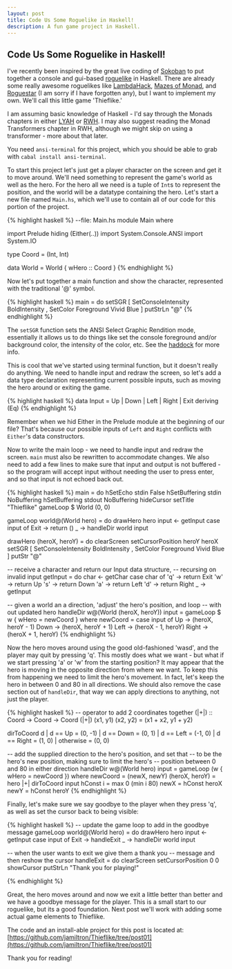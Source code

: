 ```yaml
---
layout: post
title: Code Us Some Roguelike in Haskell!
description: A fun game project in Haskell.
---
```


<h2 class="post_title">Code Us Some Roguelike in Haskell!</h2>

I've recently been inspired by the great live coding of 
[Sokoban](http://www.youtube.com/watch?v=mtvoOIsN-GU&feature=youtu.be) to put
together a console and gui-based [roguelike](http://en.wikipedia.org/wiki/Roguelike)
in Haskell. There are already some really awesome roguelikes like 
[LambdaHack](https://github.com/kosmikus/LambdaHack), 
[Mazes of Monad](http://hackage.haskell.org/package/MazesOfMonad), 
and [Roguestar](http://roguestar.downstairspeople.org/) (I am sorry if I have forgotten any), 
but I want to implement my own. We'll call this little game 'Thieflike.'

I am assuming basic knowledge of Haskell - I'd say through the Monads chapters 
in either [LYAH](http://learnyouahaskell.com/) or 
[RWH](http://book.realworldhaskell.org/). I may also suggest reading the Monad 
Transformers chapter in RWH, although we might skip on using a transformer - 
more about that later.

You need `ansi-terminal` for this project, which you should be able to grab
with `cabal install ansi-terminal`.

To start this project let's just get a player character on the screen
and get it to move around. We'll need something to represent the game's
world as well as the hero. For the hero all we need is a tuple of `Int`s to
represent the position, and the world will be a datatype containing
the hero. Let's start a new file named `Main.hs`, which we'll use to contain
all of our code for this portion of the project.

{% highlight haskell %}
--file: Main.hs
module Main where

import Prelude hiding (Either(..))
import System.Console.ANSI
import System.IO

type Coord = (Int, Int)

data World = World { wHero :: Coord }
{% endhighlight %}

Now let's put together a main function and show the character,
represented with the traditional '@' symbol.

{% highlight haskell %}
main = do
  setSGR [ SetConsoleIntensity BoldIntensity
         , SetColor Foreground Vivid Blue ]
  putStrLn "@"
{% endhighlight %}

The `setSGR` function sets the ANSI Select Graphic Rendition mode, essentially
it allows us to do things like set the console foreground and/or
background color, the intensity of the color, etc. See the
[haddock](http://hackage.haskell.org/packages/archive/ansi-terminal/0.5.5/doc/html/System-Console-ANSI.html) for more info.

This is cool that we've started using terminal function, but it doesn't
really do anything. We need to handle input and redraw the screen, so let's
add a data type declaration representing current possible inputs, such as
moving the hero around or exiting the game.

{% highlight haskell %}
data Input = Up
           | Down
           | Left
           | Right
           | Exit
           deriving (Eq)
{% endhighlight %}


Remember when we hid Either in the Prelude module at the beginning of our
file? That's because our possible inputs of `Left` and `Right` conflicts with
`Either`'s data constructors.

Now to write the main loop - we need to handle input and redraw the
screen. `main` must also be rewritten to accommodate changes. 
We also need to add a few lines to make sure that input and output 
is not buffered - so the program will accept input without needing the 
user to press enter, and so that input is not echoed back out.

{% highlight haskell %}
main = do
  hSetEcho stdin False
  hSetBuffering stdin  NoBuffering
  hSetBuffering stdout NoBuffering
  hideCursor
  setTitle "Thieflike"
  gameLoop $ World (0, 0)


gameLoop world@(World hero) = do
  drawHero hero
  input <- getInput
  case input of
    Exit -> return ()
    _    -> handleDir world input


drawHero (heroX, heroY) = do
  clearScreen
  setCursorPosition heroY heroX
  setSGR [ SetConsoleIntensity BoldIntensity
         , SetColor Foreground Vivid Blue ]
  putStr "@"

-- receive a character and return our Input data structure,
-- recursing on invalid input
getInput = do
  char <- getChar
  case char of
    'q' -> return Exit
    'w' -> return Up
    's' -> return Down
    'a' -> return Left
    'd' -> return Right
    _ -> getInput

-- given a world an a direction, 'adjust' the hero's position, and loop
-- with out updated hero
handleDir w@(World (heroX, heroY)) input = gameLoop $ w { wHero = newCoord }
  where newCoord = case input of
                    Up    -> (heroX, heroY - 1)
                    Down  -> (heroX, heroY + 1)
                    Left  -> (heroX - 1, heroY)
                    Right -> (heroX + 1, heroY)
{% endhighlight %}

Now the hero moves around using the good old-fashioned 'wasd', and the player
may quit by pressing 'q'.
This mostly does what we want - but what if we start pressing
'a' or 'w' from the starting position? It may appear that
the hero is moving in the opposite direction from where
we want. To keep this from happening we need to limit the
hero's movement. In fact, let's keep the hero in between 0 and
80 in all directions. We should also remove the case section out of
`handleDir`, that way we can apply directions to anything, not just the
player.

{% highlight haskell %}
-- operator to add 2 coordinates together
(|+|) :: Coord -> Coord -> Coord
(|+|) (x1, y1) (x2, y2) = (x1 + x2, y1 + y2)


dirToCoord d
  | d == Up    = (0, -1)
  | d == Down  = (0,  1)
  | d == Left  = (-1, 0)
  | d == Right = (1,  0)
  | otherwise  = (0,  0)


-- add the supplied direction to the hero's position, and set that
-- to be the hero's new position, making sure to limit the hero's
-- position between 0 and 80 in either direction
handleDir w@(World hero) input = gameLoop (w { wHero = newCoord })
  where newCoord       = (newX, newY)
        (heroX, heroY) = hero |+| dirToCoord input
        hConst i       = max 0 (min i 80)
        newX           = hConst heroX
        newY           = hConst heroY
{% endhighlight %}

Finally, let's make sure we say goodbye to the player when they press 'q',  
as well as set the cursor back to being visible:

{% highlight haskell %}
-- update the game loop to add in the goodbye message
gameLoop world@(World hero) = do
  drawHero hero
  input <- getInput
  case input of
    Exit -> handleExit
    _    -> handleDir world input



-- when the user wants to exit we give them a thank you
-- message and then reshow the cursor
handleExit = do
  clearScreen
  setCursorPosition 0 0
  showCursor
  putStrLn "Thank you for playing!"

{% endhighlight %}

Great, the hero moves around and now we exit a little better than better and we
have a goodbye message for the player. This is a small start to our roguelike, but its
a good foundation. Next post we'll work with adding some actual game elements to Thieflike.

The code and an install-able project for this post is located at:
[https://github.com/jamiltron/Thieflike/tree/post01](https://github.com/jamiltron/Thieflike/tree/post01)

Thank you for reading!